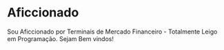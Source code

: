 # Aficcionado
Sou Aficcionado por Terminais de Mercado Financeiro  - Totalmente Leigo em Programação. Sejam Bem vindos! 
